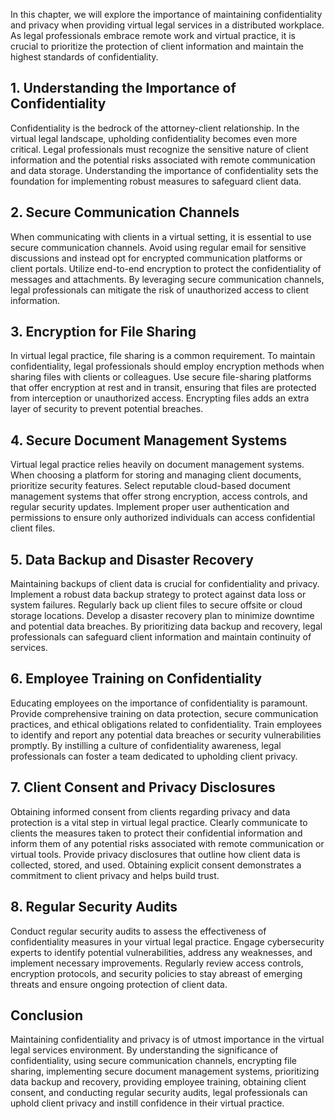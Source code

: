 
In this chapter, we will explore the importance of maintaining confidentiality and privacy when providing virtual legal services in a distributed workplace. As legal professionals embrace remote work and virtual practice, it is crucial to prioritize the protection of client information and maintain the highest standards of confidentiality.

**1. Understanding the Importance of Confidentiality**
------------------------------------------------------

Confidentiality is the bedrock of the attorney-client relationship. In the virtual legal landscape, upholding confidentiality becomes even more critical. Legal professionals must recognize the sensitive nature of client information and the potential risks associated with remote communication and data storage. Understanding the importance of confidentiality sets the foundation for implementing robust measures to safeguard client data.

**2. Secure Communication Channels**
------------------------------------

When communicating with clients in a virtual setting, it is essential to use secure communication channels. Avoid using regular email for sensitive discussions and instead opt for encrypted communication platforms or client portals. Utilize end-to-end encryption to protect the confidentiality of messages and attachments. By leveraging secure communication channels, legal professionals can mitigate the risk of unauthorized access to client information.

**3. Encryption for File Sharing**
----------------------------------

In virtual legal practice, file sharing is a common requirement. To maintain confidentiality, legal professionals should employ encryption methods when sharing files with clients or colleagues. Use secure file-sharing platforms that offer encryption at rest and in transit, ensuring that files are protected from interception or unauthorized access. Encrypting files adds an extra layer of security to prevent potential breaches.

**4. Secure Document Management Systems**
-----------------------------------------

Virtual legal practice relies heavily on document management systems. When choosing a platform for storing and managing client documents, prioritize security features. Select reputable cloud-based document management systems that offer strong encryption, access controls, and regular security updates. Implement proper user authentication and permissions to ensure only authorized individuals can access confidential client files.

**5. Data Backup and Disaster Recovery**
----------------------------------------

Maintaining backups of client data is crucial for confidentiality and privacy. Implement a robust data backup strategy to protect against data loss or system failures. Regularly back up client files to secure offsite or cloud storage locations. Develop a disaster recovery plan to minimize downtime and potential data breaches. By prioritizing data backup and recovery, legal professionals can safeguard client information and maintain continuity of services.

**6. Employee Training on Confidentiality**
-------------------------------------------

Educating employees on the importance of confidentiality is paramount. Provide comprehensive training on data protection, secure communication practices, and ethical obligations related to confidentiality. Train employees to identify and report any potential data breaches or security vulnerabilities promptly. By instilling a culture of confidentiality awareness, legal professionals can foster a team dedicated to upholding client privacy.

**7. Client Consent and Privacy Disclosures**
---------------------------------------------

Obtaining informed consent from clients regarding privacy and data protection is a vital step in virtual legal practice. Clearly communicate to clients the measures taken to protect their confidential information and inform them of any potential risks associated with remote communication or virtual tools. Provide privacy disclosures that outline how client data is collected, stored, and used. Obtaining explicit consent demonstrates a commitment to client privacy and helps build trust.

**8. Regular Security Audits**
------------------------------

Conduct regular security audits to assess the effectiveness of confidentiality measures in your virtual legal practice. Engage cybersecurity experts to identify potential vulnerabilities, address any weaknesses, and implement necessary improvements. Regularly review access controls, encryption protocols, and security policies to stay abreast of emerging threats and ensure ongoing protection of client data.

**Conclusion**
--------------

Maintaining confidentiality and privacy is of utmost importance in the virtual legal services environment. By understanding the significance of confidentiality, using secure communication channels, encrypting file sharing, implementing secure document management systems, prioritizing data backup and recovery, providing employee training, obtaining client consent, and conducting regular security audits, legal professionals can uphold client privacy and instill confidence in their virtual practice.
